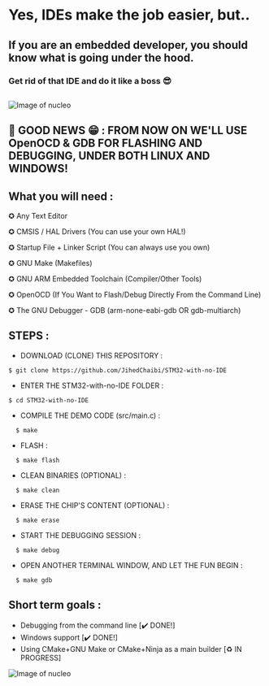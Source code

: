 # Yes, IDEs make the job easier, but..

## If you are an embedded developer, you should know what is going under the hood.

### Get rid of that IDE and do it like a boss  :sunglasses: 

##

![Image of nucleo](https://i.ibb.co/qxH7V1D/FLLL.jpg)


## :tada: GOOD NEWS :grin: : FROM NOW ON WE'LL USE OpenOCD & GDB FOR FLASHING AND DEBUGGING, UNDER BOTH LINUX AND WINDOWS!



## What you will need : 

✪ Any Text Editor

✪ CMSIS / HAL Drivers (You can use your own HAL!)  

✪ Startup File + Linker Script (You can always use you own)

✪ GNU Make (Makefiles)

✪ GNU ARM Embedded Toolchain (Compiler/Other Tools)

✪ OpenOCD (If You Want to Flash/Debug Directly From the Command Line)

✪ The GNU Debugger - GDB (arm-none-eabi-gdb OR gdb-multiarch)



##


## STEPS : 


* DOWNLOAD (CLONE) THIS REPOSITORY :

```
$ git clone https://github.com/JihedChaibi/STM32-with-no-IDE
```


* ENTER THE STM32-with-no-IDE FOLDER :

```
$ cd STM32-with-no-IDE
```
  
* COMPILE THE DEMO CODE (src/main.c) :
```
  $ make 
```
* FLASH :
```
  $ make flash
```
* CLEAN BINARIES (OPTIONAL) :
```
  $ make clean
```
* ERASE THE CHIP'S CONTENT (OPTIONAL) :
```
  $ make erase
```
* START THE DEBUGGING SESSION :
```
  $ make debug
```
* OPEN ANOTHER TERMINAL WINDOW, AND LET THE FUN BEGIN :
```
  $ make gdb
```

## Short term goals : 

- Debugging from the command line [:heavy_check_mark: DONE!] 
- Windows support [:heavy_check_mark: DONE!] 
- Using CMake+GNU Make or CMake+Ninja as a main builder [:recycle: IN PROGRESS]

![Image of nucleo](https://i.redd.it/5ao2f5ufjzf51.jpg)



